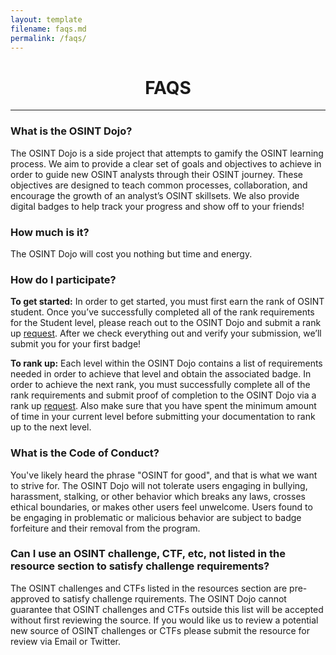 ```yaml
---
layout: template
filename: faqs.md
permalink: /faqs/
---
```


<center> <h1> FAQS </h1> </center>
<hr>

<h3>What is the OSINT Dojo?</h3>
<p>The OSINT Dojo is a side project that attempts to gamify the OSINT learning process. We aim to provide a clear set of goals and objectives to achieve in order to guide new OSINT analysts through their OSINT journey.  These objectives are designed to teach common processes, collaboration, and encourage the growth of an analyst’s OSINT skillsets. We also provide digital badges to help track your progress and show off to your friends!</p>

<h3>How much is it?</h3>
<p>The OSINT Dojo will cost you nothing but time and energy. </p>

<h3>How do I participate?</h3>
<p><b>To get started:</b> In order to get started, you must first earn the rank of OSINT student. Once you’ve successfully completed all of the rank requirements for the Student level, please reach out to the OSINT Dojo and submit a rank up <a href="https://www.osintdojo.com/rankuprequest/">request</a>. After we check everything out and verify your submission, we’ll submit you for your first badge!</p>

<p><b>To rank up:</b> Each level within the OSINT Dojo contains a list of requirements needed in order to achieve that level and obtain the associated badge. In order to achieve the next rank, you must successfully complete all of the rank requirements and submit proof of completion to the OSINT Dojo via a rank up <a href="https://www.osintdojo.com/rankuprequest/">request</a>. Also make sure that you have spent the minimum amount of time in your current level before submitting your documentation to rank up to the next level. </p>

<h3>What is the Code of Conduct?</h3>
<p> You've likely heard the phrase "OSINT for good", and that is what we want to strive for. The OSINT Dojo will not tolerate users engaging in bullying, harassment, stalking, or other behavior which breaks any laws, crosses ethical boundaries, or makes other users feel unwelcome. Users found to be engaging in problematic or malicious behavior are subject to badge forfeiture and their removal from the program.</p>

<h3>Can I use an OSINT challenge, CTF, etc, not listed in the resource section to satisfy challenge requirements?</h3>
<p> The OSINT challenges and CTFs listed in the resources section are pre-approved to satisfy challenge rquirements. The OSINT Dojo cannot guarantee that OSINT challenges and CTFs outside this list will be accepted without first reviewing the source. If you would like us to review a potential new source of OSINT challenges or CTFs please submit the resource for review via Email or Twitter.</p>
